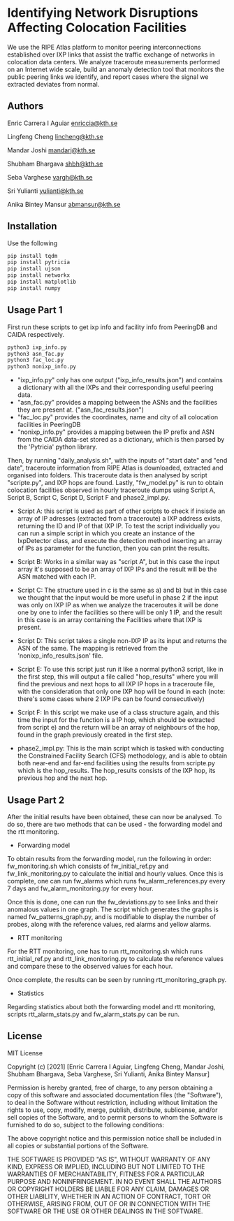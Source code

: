# Identifying Network Disruptions Affecting Colocation Facilities

We use the RIPE Atlas platform to monitor peering interconnections established over IXP links that assist the traffic exchange of networks in colocation data centers.  We analyze traceroute measurements performed on an Internet wide scale, build an anomaly detection tool that monitors the public peering links we identify, and report cases where the signal we extracted deviates from normal.

## Authors

Enric Carrera I Aguiar <enriccia@kth.se>

Lingfeng Cheng <lincheng@kth.se>

Mandar Joshi <mandarj@kth.se>

Shubham Bhargava <shbh@kth.se>

Seba Varghese <vargh@kth.se>

Sri Yulianti <yulianti@kth.se>

Anika Bintey Mansur <abmansur@kth.se>

## Installation

Use the following 

```bash
pip install tqdm
pip install pytricia
pip install ujson
pip install networkx
pip install matplotlib
pip install numpy
```

## Usage Part 1

First run these scripts to get ixp info and facility info from PeeringDB and CAIDA respectively.

```bash
python3 ixp_info.py
python3 asn_fac.py
python3 fac_loc.py
python3 nonixp_info.py
```

* "ixp_info.py" only has one output ("ixp_info_results.json") and contains a dictionary with all the IXPs and their corresponding useful peering data.
* "asn_fac.py" provides a mapping between the ASNs and the facilities they are present at. ("asn_fac_results.json")
* "fac_loc.py" provides the coordinates, name and city of all colocation facilities in PeeringDB
* "nonixp_info.py" provides a mapping between the IP prefix and ASN from the CAIDA data-set stored as a dictionary, which is then parsed by the 'Pytricia' python library.

Then, by running "daily_analysis.sh", with the inputs of "start date" and "end date", traceroute information from RIPE Atlas is downloaded, extracted and organised into folders. This traceroute data is then analysed by script "scripte.py", and IXP hops are found. Lastly, "fw_model.py" is run to obtain colocation facilities observed in hourly traceroute dumps using Script A, Script B, Script C, Script D, Script F and phase2_impl.py.

* Script A: this script is used as part of other scripts to check if insisde an array of IP adresses (extracted from a traceroute) a IXP address exists, returning the ID and IP of that IXP IP. To test the script individually you can run a simple script in which you create an instance of the IxpDetector class, and execute the detection method inserting an array of IPs as parameter for the function, then you can print the results.

* Script B: Works in a similar way as "script A", but in this case the input array it's supposed to be an array of IXP IPs and the result will be the ASN matched with each IP.

* Script C: The structure used in c is the same as a) and b) but in this case we thought that the input would be more useful in phase 2 if the input was only on IXP IP as when we analyze the traceroutes it will be done one by one to infer the facilities so there will be only 1 IP, and the result in this case is an array containing the Facilities where that IXP is present.

* Script D: This script takes a single non-IXP IP as its input and returns the ASN of the same. The mapping is retrieved from the 'nonixp_info_results.json' file. 

* Script E: To use this script just run it like a normal python3 script, like in the first step, this will output a file called "hop_results" where you will find the previous and next hops to all IXP IP hops in a traceroute file, with the consideration that only one IXP hop will be found in each (note: there's some cases where 2 IXP IPs can be found consecutively)

* Script F: In this script we make use of a class structure again, and this time the input for the function is a IP hop, which should be extracted from script e) and the return will be an array of neighbours of the hop, found in the graph previously created in the first step.

* phase2_impl.py: This is the main script which is tasked with conducting the Constrained Facility Search (CFS) methodology, and is able to obtain both near-end and far-end facilities using the results from scripte.py which is the hop_results. The hop_results consists of the IXP hop, its previous hop and the next hop. 

## Usage Part 2

After the initial results have been obtained, these can now be analysed. To do so, there are two methods that can be used - the forwarding model and the rtt monitoring. 

* Forwarding model

To obtain results from the forwarding model, run the following in order: fw_monitoring.sh which consists of fw_initial_ref.py and fw_link_monitoring.py to calculate the initial and hourly values. Once this is complete, one can run fw_alarms which runs fw_alarm_references.py every 7 days and fw_alarm_monitoring.py for every hour. 

Once this is done, one can run the fw_deviations.py to see links and their anomalous values in one graph. The script which generates the graphs is named fw_patterns_graph.py, and is modifiable to display the number of probes, along with the reference values, red alarms and yellow alarms. 

* RTT monitoring

For the RTT monitoring, one has to run rtt_monitoring.sh which runs rtt_initial_ref.py and rtt_link_monitoring.py to calculate the reference values and compare these to the observed values for each hour. 

Once complete, the results can be seen by running rtt_monitoring_graph.py. 

* Statistics

Regarding statistics about both the forwarding model and rtt monitoring, scripts rtt_alarm_stats.py and fw_alarm_stats.py can be run. 

## License

MIT License

Copyright (c) [2021] [Enric Carrera I Aguiar, Lingfeng Cheng, Mandar Joshi, Shubham Bhargava, Seba Varghese, Sri Yulianti, Anika Bintey Mansur]

Permission is hereby granted, free of charge, to any person obtaining a copy
of this software and associated documentation files (the "Software"), to deal
in the Software without restriction, including without limitation the rights
to use, copy, modify, merge, publish, distribute, sublicense, and/or sell
copies of the Software, and to permit persons to whom the Software is
furnished to do so, subject to the following conditions:

The above copyright notice and this permission notice shall be included in all
copies or substantial portions of the Software.

THE SOFTWARE IS PROVIDED "AS IS", WITHOUT WARRANTY OF ANY KIND, EXPRESS OR
IMPLIED, INCLUDING BUT NOT LIMITED TO THE WARRANTIES OF MERCHANTABILITY,
FITNESS FOR A PARTICULAR PURPOSE AND NONINFRINGEMENT. IN NO EVENT SHALL THE
AUTHORS OR COPYRIGHT HOLDERS BE LIABLE FOR ANY CLAIM, DAMAGES OR OTHER
LIABILITY, WHETHER IN AN ACTION OF CONTRACT, TORT OR OTHERWISE, ARISING FROM,
OUT OF OR IN CONNECTION WITH THE SOFTWARE OR THE USE OR OTHER DEALINGS IN THE
SOFTWARE.
